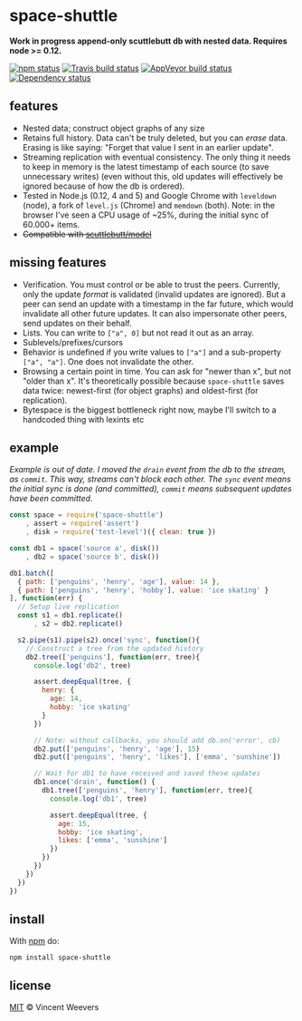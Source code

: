 # space-shuttle

**Work in progress append-only scuttlebutt db with nested data. Requires node >= 0.12.**

[![npm status](http://img.shields.io/npm/v/space-shuttle.svg?style=flat-square)](https://www.npmjs.org/package/space-shuttle) [![Travis build status](https://img.shields.io/travis/vweevers/space-shuttle.svg?style=flat-square&label=travis)](http://travis-ci.org/vweevers/space-shuttle) [![AppVeyor build status](https://img.shields.io/appveyor/ci/vweevers/space-shuttle.svg?style=flat-square&label=appveyor)](https://ci.appveyor.com/project/vweevers/space-shuttle) [![Dependency status](https://img.shields.io/david/vweevers/space-shuttle.svg?style=flat-square)](https://david-dm.org/vweevers/space-shuttle)

## features

- Nested data; construct object graphs of any size
- Retains full history. Data can't be truly deleted, but you can *erase* data. Erasing is like saying: "Forget that value I sent in an earlier update".
- Streaming replication with eventual consistency. The only thing it needs to keep in memory is the latest timestamp of each source (to save unnecessary writes) (even without this, old updates will effectively be ignored because of how the db is ordered).
- Tested in Node.js (0.12, 4 and 5) and Google Chrome with `leveldown` (node), a fork of `level.js` (Chrome) and `memdown` (both). Note: in the browser I've seen a CPU usage of ~25%, during the initial sync of 60.000+ items.
- ~~Compatible with [scuttlebutt/model](https://github.com/dominictarr/scuttlebutt)~~

## missing features

- Verification. You must control or be able to trust the peers. Currently, only the update *format* is validated (invalid updates are ignored). But a peer can send an update with a timestamp in the far future, which would invalidate all other future updates. It can also impersonate other peers, send updates on their behalf.
- Lists. You can write to `["a", 0]` but not read it out as an array.
- Sublevels/prefixes/cursors
- Behavior is undefined if you write values to `["a"]` and a sub-property `["a", "a"]`. One does not invalidate the other.
- Browsing a certain point in time. You can ask for "newer than x", but not "older than x". It's theoretically possible because `space-shuttle` saves data twice: newest-first (for object graphs) and oldest-first (for replication).
- Bytespace is the biggest bottleneck right now, maybe I'll switch to a handcoded thing with lexints etc

## example

*Example is out of date. I moved the `drain` event from the db to the stream, as `commit`. This way, streams can't block each other. The `sync` event means the initial sync is done (and committed), `commit` means subsequent updates have been committed.*

```js
const space = require('space-shuttle')
    , assert = require('assert')
    , disk = require('test-level')({ clean: true })

const db1 = space('source a', disk())
    , db2 = space('source b', disk())

db1.batch([
  { path: ['penguins', 'henry', 'age'], value: 14 },
  { path: ['penguins', 'henry', 'hobby'], value: 'ice skating' }
], function(err) {
  // Setup live replication
  const s1 = db1.replicate()
      , s2 = db2.replicate()

  s2.pipe(s1).pipe(s2).once('sync', function(){
    // Construct a tree from the updated history
    db2.tree(['penguins'], function(err, tree){
      console.log('db2', tree)

      assert.deepEqual(tree, {
        henry: {
          age: 14,
          hobby: 'ice skating'
        }
      })

      // Note: without callbacks, you should add db.on('error', cb)
      db2.put(['penguins', 'henry', 'age'], 15)
      db2.put(['penguins', 'henry', 'likes'], ['emma', 'sunshine'])

      // Wait for db1 to have received and saved these updates
      db1.once('drain', function() {
        db1.tree(['penguins', 'henry'], function(err, tree){
          console.log('db1', tree)

          assert.deepEqual(tree, {
            age: 15,
            hobby: 'ice skating',
            likes: ['emma', 'sunshine']
          })
        })
      })
    })
  })
})
```

## install

With [npm](https://npmjs.org) do:

```
npm install space-shuttle
```

## license

[MIT](http://opensource.org/licenses/MIT) © Vincent Weevers
